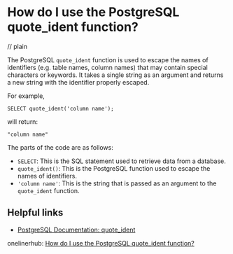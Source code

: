 # How do I use the PostgreSQL quote_ident function?
// plain

The PostgreSQL `quote_ident` function is used to escape the names of identifiers (e.g. table names, column names) that may contain special characters or keywords. It takes a single string as an argument and returns a new string with the identifier properly escaped.

For example,

```
SELECT quote_ident('column name');
```

will return:

```
"column name"
```

The parts of the code are as follows:

- `SELECT`: This is the SQL statement used to retrieve data from a database.
- `quote_ident()`: This is the PostgreSQL function used to escape the names of identifiers.
- `'column name'`: This is the string that is passed as an argument to the `quote_ident` function.

## Helpful links

- [PostgreSQL Documentation: quote_ident](https://www.postgresql.org/docs/current/functions-string.html#FUNCTIONS-STRING-SQL)

onelinerhub: [How do I use the PostgreSQL quote_ident function?](https://onelinerhub.com/postgresql/how-do-i-use-the-postgresql-quote-ident-function)